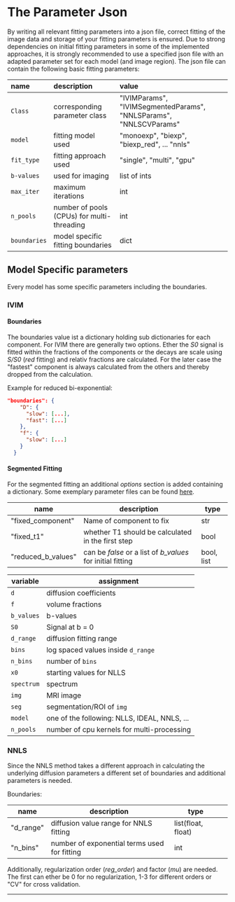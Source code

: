 # The Parameter Json

By writing all relevant fitting parameters into a json file, correct fitting of the image data and storage of your
fitting parameters is ensured. Due to strong dependencies on initial fitting parameters in some of the implemented
approaches, it is strongly recommended to use a specified json file with an adapted parameter set for each model
(and image region). The json file can contain the following basic fitting parameters:

| name             | description                                | value                                                              |
| :--------------- | :----------------------------------------- | :----------------------------------------------------------------- |
| ```Class```      | corresponding parameter class              | "IVIMParams",  "IVIMSegmentedParams", "NNLSParams", "NNLSCVParams" |
| ```model```      | fitting model used                         | "monoexp", "biexp", "biexp_red", ... "nnls"                        |
| ```fit_type```   | fitting approach used                      | "single", "multi", "gpu"                                           |
| ```b-values```   | used for imaging                           | list of ints                                                       |
| ```max_iter```   | maximum iterations                         | int                                                                |
| ```n_pools```    | number of pools (CPUs) for multi-threading | int                                                                |
| ```boundaries``` | model specific fitting boundaries          | dict                                                               |

## Model Specific parameters

Every model has some specific parameters including the boundaries. 

### IVIM

#### Boundaries
The boundaries value ist a dictionary holding sub dictionaries for each component. For IVIM there are generally two options. Ether the *S0* signal is fitted within the fractions of the components or the
decays are scale using *S/S0* (*red* fitting) and relativ fractions are calculated. For the later case the "fastest" component is always calculated from the others and thereby dropped from the calculation. 

Example for reduced bi-exponential:
``` json
"boundaries": {
    "D": {
      "slow": [...],
      "fast": [...]
    },
    "f": {
      "slow": [...]
    }
  }
```

#### Segmented Fitting
For the segmented fitting an additional *options* section is added containing a dictionary. 
Some exemplary parameter files can be found [here](./tests/.data/fitting).

| name               | description                                                | type       |
| ------------------ | ---------------------------------------------------------- | ---------- |
| "fixed_component"  | Name of component to fix                                   | str        |
| "fixed_t1"         | whether T1 should be calculated in the first step          | bool       |
| "reduced_b_values" | can be *false* or a list of *b_values* for initial fitting | bool, list |

| variable   | assignment                                   |
|------------|----------------------------------------------|
| `d`        | diffusion coefficients                       |
| `f`        | volume fractions                             |
| `b_values` | b-values                                     |
| `S0`       | Signal at b = 0                              |
| `d_range`  | diffusion fitting range                      |
| `bins`     | log spaced values inside `d_range`           |
| `n_bins`   | number of `bins`                             |
| `x0`       | starting values for NLLS                     |
| `spectrum` | spectrum                                     |
| `img`      | MRI image                                    |
| `seg`      | segmentation/ROI of `img`                    |
| `model`    | one of the following: NLLS, IDEAL, NNLS, ... |
| `n_pools`  | number of cpu kernels for multi-processing   |

### NNLS

Since the NNLS method takes a different approach in calculating the underlying diffusion parameters a different set of boundaries and additional parameters is needed.

Boundaries:

| name      | description                                  | type               |     |
| --------- | -------------------------------------------- | ------------------ | --- |
| "d_range" | diffusion value range for NNLS fitting       | list(float, float) |     |
| "n_bins"  | number of exponential terms used for fitting | int                |     |

Additionally, regularization order (*reg_order*) and factor (*mu*) are needed. The first can ether be 0 for no regularization, 1-3 for different orders or "CV" for cross validation. 

___
